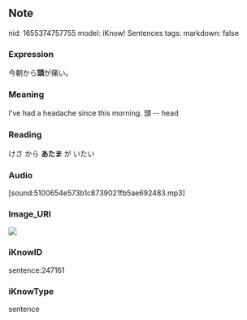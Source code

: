 ## Note
nid: 1655374757755
model: iKnow! Sentences
tags: 
markdown: false

### Expression
今朝から<b>頭</b>が痛い。

### Meaning
I've had a headache since this morning.
頭 -- head

### Reading
けさ から <b>あたま</b> が いたい

### Audio
[sound:5100654e573b1c8739021fb5ae692483.mp3]

### Image_URI
<img src="537f3408cdc267bbb4f4158d152eb6fa.jpg">

### iKnowID
sentence:247161

### iKnowType
sentence
